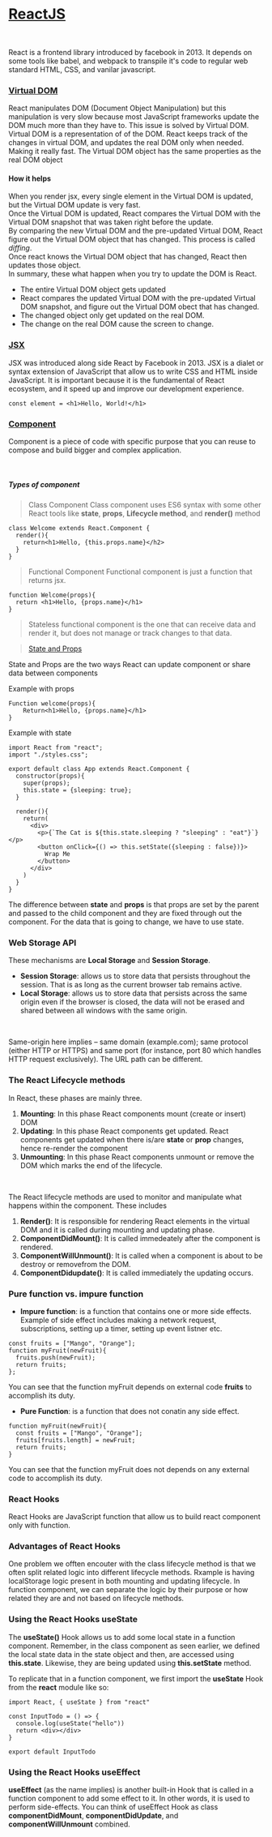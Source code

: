 # [ReactJS](https://reactjs.org/docs/hello-world.html)

<br>

React is a frontend library introduced by facebook in 2013. It depends on some tools like babel, and webpack to transpile it's code to regular web standard HTML, CSS, and vanilar javascript.

### [Virtual DOM](https://www.codecademy.com/article/react-virtual-dom)


React manipulates DOM (Document Object Manipulation) but this manipulation is very slow because most JavaScript frameworks update the DOM much more than they have to. This issue is solved by Virtual DOM. Virtual DOM is a representation of of the DOM. React keeps track of the changes in virtual DOM, and updates the real DOM only when needed. Making it really fast. The Virtual DOM object has the same properties as the real DOM object

#### How it helps

When you render jsx, every single element in the Virtual DOM is updated, but the Virtual DOM update is very fast.
<br>
Once the Virtual DOM is updated, React compares the Virtual DOM with the Virtual DOM snapshot that was taken right before the update. 
<br>
By comparing the new Virtual DOM and the pre-updated Virtual DOM, React figure out the Virtual DOM object that has changed. This process is called _diffing_.
<br>
Once react knows the Virtual DOM object that has changed, React then updates those object. 
<br>
In summary, these what happen when you try to update the DOM is React.

- The entire Virtual DOM object gets updated
- React compares the updated Virtual DOM with the pre-updated Virtual DOM snapshot, and figure out the Virtual DOM obect that has changed.
- The changed object only get updated on the real DOM.
- The change on the real DOM cause the screen to change.

### [JSX](https://reactjs.org/docs/introducing-jsx.html)

JSX was introduced along side React by Facebook in 2013. JSX is a dialet or syntax extension of JavaScript that allow us to write CSS and HTML inside JavaScript. It is important because it is the fundamental of React ecosystem, and it speed up and improve our development experience.

```
const element = <h1>Hello, World!</h1>

```

### [Component](https://reactjs.org/docs/components-and-props.html)

Component is a piece of code with specific purpose that you can reuse to compose and build bigger and complex application.

<br>

##### Types of component
> Class Component
Class component uses ES6 syntax with some other React tools like **state**, **props**, **Lifecycle method**, and **render()** method

```
class Welcome extends React.Component {
  render(){
    return<h1>Hello, {this.props.name}</h2>
  }
}
```

> Functional Component
Functional component is just a function that returns jsx.

```
function Welcome(props){
  return <h1>Hello, {props.name}</h1>
}
```

> Stateless functional component is the one that can receive data and render it, but does not manage or track changes to that data.

> [State and Props](https://www.freecodecamp.org/news/react-js-for-beginners-props-state-explained/)

State and Props are the two ways React can update component or share data between components

Example with props

```
Function welcome(props){
	Return<h1>Hello, {props.name}</h1>
}
```

Example with state

```
import React from "react";
import "./styles.css";

export default class App extends React.Component {
  constructor(props){
    super(props);
    this.state = {sleeping: true};
  }

  render(){
    return(
      <div>
        <p>{`The Cat is ${this.state.sleeping ? "sleeping" : "eat"}`}</p>
        <button onClick={() => this.setState({sleeping : false})}>
          Wrap Me
        </button>
      </div>
    )
  }
}

```

The difference between **state** and **props** is that props are set by the parent and passed to the child component and they are fixed through out the component. For the data that is going to change, we have to use state.

### Web Storage API

These mechanisms are **Local Storage** and **Session Storage**.
- **Session Storage**: allows us to store data that persists throughout the session. That is as long as the current browser tab remains active.
- **Local Storage**: allows us to store data that persists across the same origin even if the browser is closed, the data will not be erased and shared between all windows with the same origin.

<br>

Same-origin here implies – same domain (example.com); same protocol (either HTTP or HTTPS) and same port (for instance, port 80 which handles HTTP request exclusively). The URL path can be different.

### The React Lifecycle methods
In React, these phases are mainly three.
1. **Mounting**: In this phase React components mount (create or insert) DOM
2. **Updating**: In this phase React components get updated. React components get updated when there is/are **state** or **prop** changes, hence re-render the component
3. **Unmounting**: In this phase React components unmount or remove the DOM which marks the end of the lifecycle. 

<br>

The React lifecycle methods are used to monitor and manipulate what happens within the component. These includes
1. **Render()**: It is responsible for rendering React elements in the virtual DOM and it is called during mounting and updating phase.
2. **ComponentDidMount()**: It is called immedeately after the component is rendered.
3. **ComponentWillUnmount()**: It is called when a component is about to be destroy or removefrom the DOM.
4. **ComponentDidupdate()**: It is called immediately the updating occurs.

### Pure function vs. impure function
- **Impure function**: is a function that contains one or more side effects. Example of side effect includes making a network request, subscriptions, setting up a timer, setting up event listner etc.
```
const fruits = ["Mango", "Orange"];
function myFruit(newFruit){
  fruits.push(newFruit);
  return fruits;
};
```
You can see that the function myFruit depends on external code **fruits** to accomplish its duty.

- **Pure Function**: is a function that does not conatin any side effect.
```
function myFruit(newFruit){
  const fruits = ["Mango", "Orange"]; 
  fruits[fruits.length] = newFruit;
  return fruits;
}
```
You can see that the function myFruit does not depends on any external code to accomplish its duty.

### React Hooks
React Hooks are JavaScript function that allow us to build react component only with function.

### Advantages of React Hooks
One problem we offten encouter with the class lifecycle method is that we often split related logic into different lifecycle methods. Rxample is having localStorage logic present in both mounting and updating lifecycle. In function component, we can separate the logic by their purpose or how related they are and not based on lifecycle methods.

### Using the React Hooks useState

The **useState()** Hook allows us to add some local state in a function component. Remember, in the class component as seen earlier, we defined the local state data in the state object and then, are accessed using **this.state**. Likewise, they are being updated using **this.setState** method.

To replicate that in a function component, we first import the **useState** Hook from the **react** module like so:
```
import React, { useState } from "react"

const InputTodo = () => {
  console.log(useState("hello"))
  return <div></div>
}

export default InputTodo
```

### Using the React Hooks useEffect
**useEffect** (as the name implies) is another built-in Hook that is called in a function component to add some effect to it. In other words, it is used to perform side-effects. You can think of useEffect Hook as class **componentDidMount**, **componentDidUpdate**, and **componentWillUnmount** combined.



